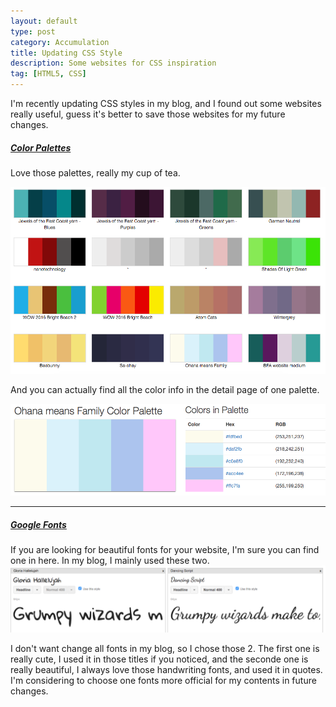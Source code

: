 ```yaml
---
layout: default
type: post
category: Accumulation
title: Updating CSS Style
description: Some websites for CSS inspiration
tag: [HTML5, CSS]
---
```


I'm recently updating CSS styles in my blog, and I found out some websites really useful, guess it's better to save those websites for my future changes. 
  
##### [Color Palettes](http://www.color-hex.com/color-palettes/)   
Love those palettes, really my cup of tea.    

![image](/assets/images/post-sources/2016-03-06-css-palette.png)

And you can actually find all the color info in the detail page of one palette. 

![image](/assets/images/post-sources/2016-03-06-css-palette2.png)

***

##### [Google Fonts](https://www.google.com/fonts)  

If you are looking for beautiful fonts for your website, I'm sure you can find one in here. In my blog, I mainly used these two.  
![image](/assets/images/post-sources/2016-03-06-fonts.png)

I don't want change all fonts in my blog, so I chose those 2. The first one is really cute, I used it in those titles if you noticed, and the seconde one is really beautiful, I always love those handwriting fonts, and used it in quotes. I'm considering to choose one fonts more official for my contents in future changes.

